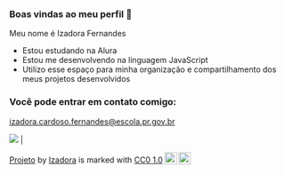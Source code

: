 ### Boas vindas ao meu perfil 💙
Meu nome é Izadora Fernandes

- Estou estudando na Alura
- Estou me desenvolvendo na linguagem JavaScript
- Utilizo esse espaço para minha organização e compartilhamento dos meus projetos desenvolvidos
### Você pode entrar em contato comigo:

izadora.cardoso.fernandes@escola.pr.gov.br

![](https://media.tenor.com/5BYK-WS0__gAAAAM/cool-fun.gif) |

<p xmlns:cc="http://creativecommons.org/ns#" xmlns:dct="http://purl.org/dc/terms/"><a property="dct:title" rel="cc:attributionURL" href="https://izadora-fernandes.github.io/izadora-fernandes/projeto01.html">Projeto</a> by <a rel="cc:attributionURL dct:creator" property="cc:attributionName" href="https://github.com/izadora-fernandes">Izadora</a> is marked with <a href="https://creativecommons.org/publicdomain/zero/1.0/?ref=chooser-v1" target="_blank" rel="license noopener noreferrer" style="display:inline-block;">CC0 1.0<img style="height:22px!important;margin-left:3px;vertical-align:text-bottom;" src="https://mirrors.creativecommons.org/presskit/icons/cc.svg?ref=chooser-v1" alt=""><img style="height:22px!important;margin-left:3px;vertical-align:text-bottom;" src="https://mirrors.creativecommons.org/presskit/icons/zero.svg?ref=chooser-v1" alt=""></a></p>

